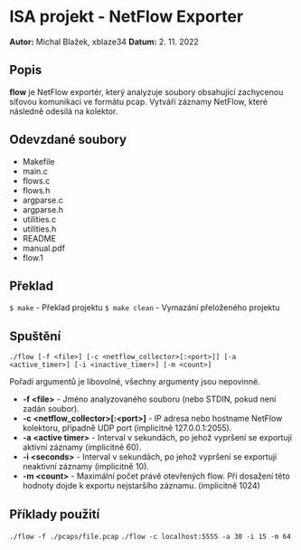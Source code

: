 # ISA projekt - NetFlow Exporter

**Autor:** Michal Blažek, xblaze34
**Datum:** 2. 11. 2022

## Popis
**flow** je NetFlow exportér, který analyzuje soubory obsahující zachycenou síťovou komunikaci ve formátu pcap. Vytváří záznamy NetFlow, které následně odesílá na kolektor.

## Odevzdané soubory

- Makefile
- main.c
- flows.c
- flows.h
- argparse.c
- argparse.h
- utilities.c
- utilities.h
- README
- manual.pdf
- flow.1

## Překlad

`$ make` - Překlad projektu
`$ make clean` - Vymazání přeloženého projektu

## Spuštění

`./flow [-f <file>] [-c <netflow_collector>[:<port>]] [-a <active_timer>] [-i <inactive_timer>] [-m <count>]`

Pořadí argumentů je libovolné, všechny argumenty jsou nepovinné.

- **-f \<file\>** - Jméno analyzovaného souboru (nebo STDIN, pokud není zadán soubor).
- **-c \<netflow_collector\>[:\<port\>]** - IP adresa nebo hostname NetFlow kolektoru, případně UDP port (implicitně 127.0.0.1:2055).
- **-a \<active timer\>** - Interval v sekundách, po jehož vypršení se exportují aktivní záznamy (implicitně 60).
- **-i \<seconds\>** - Interval v sekundách, po jehož vypršení se exportují neaktivní záznamy (implicitně 10).
- **-m \<count\>** - Maximální počet právě otevřených flow. Při dosažení této hodnoty dojde k exportu nejstaršího záznamu. (implicitně 1024)

## Příklady použití

`./flow -f ./pcaps/file.pcap`
`./flow -c localhost:5555 -a 30 -i 15 -m 64`
